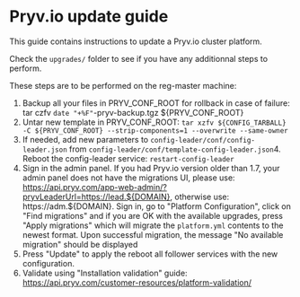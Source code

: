 # Pryv.io update guide

This guide contains instructions to update a Pryv.io cluster platform.

Check the `upgrades/` folder to see if you have any additionnal steps to perform.

These steps are to be performed on the reg-master machine:

1. Backup all your files in PRYV_CONF_ROOT for rollback in case of failure: tar czfv `date "+%F"`-pryv-backup.tgz ${PRYV_CONF_ROOT}
2. Untar new template in PRYV_CONF_ROOT: `tar xzfv ${CONFIG_TARBALL} -C ${PRYV_CONF_ROOT} --strip-components=1 --overwrite --same-owner`
3. If needed, add new parameters to `config-leader/conf/config-leader.json` from `config-leader/conf/template-config-leader.json`4. Reboot the config-leader service: `restart-config-leader`
5. Sign in the admin panel. If you had Pryv.io version older than 1.7, your admin panel does not have the migrations UI, please use: https://api.pryv.com/app-web-admin/?pryvLeaderUrl=https://lead.${DOMAIN}, otherwise use: https://adm.${DOMAIN}. Sign in, go to "Platform Configuration", click on "Find migrations" and if you are OK with the available upgrades, press "Apply migrations" which will migrate the `platform.yml` contents to the newest format.
Upon successful migration, the message "No available migration" should be displayed
6. Press "Update" to apply the reboot all follower services with the new configuration.
7. Validate using "Installation validation" guide: https://api.pryv.com/customer-resources/platform-validation/
